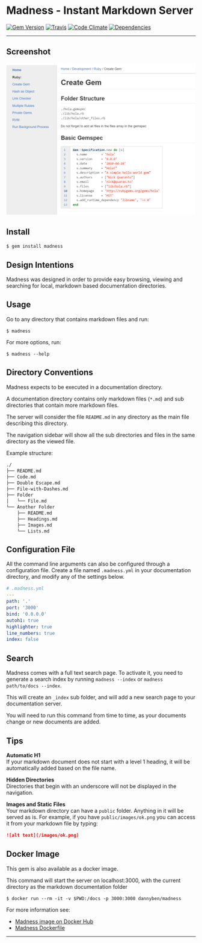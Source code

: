 Madness - Instant Markdown Server
==================================================

[![Gem Version](https://img.shields.io/gem/v/madness.svg?style=flat-square)](https://rubygems.org/gems/madness)
[![Travis](https://img.shields.io/travis/DannyBen/madness.svg?style=flat-square)](https://travis-ci.org/DannyBen/madness)
[![Code Climate](https://img.shields.io/codeclimate/github/DannyBen/madness.svg?style=flat-square)](https://codeclimate.com/github/DannyBen/madness)
[![Dependencies](https://img.shields.io/gemnasium/DannyBen/madness.svg?style=flat-square)](https://gemnasium.com/DannyBen/madness)

---

Screenshot
--------------------------------------------------

![screenshot]


Install
--------------------------------------------------

    $ gem install madness


Design Intentions
--------------------------------------------------

Madness was designed in order to provide easy browsing, viewing and 
searching for local, markdown based documentation directories.


Usage
--------------------------------------------------

Go to any directory that contains markdown files and run:

    $ madness

For more options, run:

    $ madness --help


Directory Conventions
--------------------------------------------------

Madness expects to be executed in a documentation directory.

A documentation directory contains only markdown files (`*.md`) and 
sub directories that contain more markdown files.

The server will consider the file `README.md` in any directory as the 
main file describing this directory.

The navigation sidebar will show all the sub directories and files in 
the same directory as the viewed file.

Example structure:

```
./
├── README.md
├── Code.md
├── Double Escape.md
├── File-with-Dashes.md
├── Folder
│   └── File.md
└── Another Folder
    ├── README.md
    ├── Headings.md
    ├── Images.md
    └── Lists.md
```

Configuration File
--------------------------------------------------

All the command line arguments can also be configured through a 
configuration file. Create a file named `.madness.yml` in your 
documentation directory, and modify any of the settings below.

```yaml
# .madness.yml
---
path: '.'
port: '3000'
bind: '0.0.0.0'
autoh1: true
highlighter: true
line_numbers: true
index: false
```


Search
--------------------------------------------------

Madness comes with a full text search page. To activate it, you need to
generate a search index by running `madness --index` or 
`madness path/to/docs --index`.

This will create an `_index` sub folder, and will add a new search page
to your documentation server.

You will need to run this command from time to time, as your 
documents change or new documents are added.


Tips
--------------------------------------------------

**Automatic H1**  
If your markdown document does not start with a level 1 heading, it
will be automatically added based on the file name.

**Hidden Directories**  
Directories that begin with an underscore will not be displayed in the
navigation.

**Images and Static Files**  
Your markdown directory can have a `public` folder. Anything in it
will be served as is. For example, if you have `public/images/ok.png` 
you can access it from your markdown file by typing:

```markdown
![alt text](/images/ok.png)
```


Docker Image
--------------------------------------------------

This gem is also available as a docker image.

This command will start the server on localhost:3000, with the current 
directory as the markdown documentation folder

```shell
$ docker run --rm -it -v $PWD:/docs -p 3000:3000 dannyben/madness
```

For more information see:

- [Madness image on Docker Hub][dockerhub]
- [Madness Dockerfile][dockerfile]



---

[screenshot]: https://raw.githubusercontent.com/DannyBen/madness/master/screenshot.png
[dockerhub]: https://hub.docker.com/r/dannyben/madness/
[dockerfile]: https://github.com/DannyBen/docker-madness
